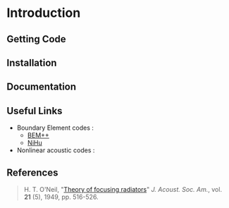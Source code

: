 # Introduction

## Getting Code

## Installation

## Documentation

## Useful Links

* Boundary Element codes : 
  * [BEM++](http://www.bempp.org/) 
  * [NiHu](http://last.hit.bme.hu/nihu/index.html)
* Nonlinear acoustic codes : 

## References

> H. T. O'Neil, "[Theory of focusing radiators](http://dx.doi.org/10.1121/1.1906542)" *J. Acoust. Soc. Am.*, vol. **21** (5), 1949, pp. 516-526. 

